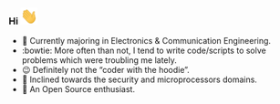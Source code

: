 ### Hi   <img src="https://raw.githubusercontent.com/InvincibleJuggernaut/InvincibleJuggernaut/master/wave.gif" width="30px">



- :telescope: Currently majoring in Electronics & Communication Engineering.
- :bowtie: More often than not, I tend to write code/scripts to solve problems which were troubling me lately.
- :wink: Definitely not the “coder with the hoodie”. 
- :office: Inclined towards the security and microprocessors domains.
- :dancers: An Open Source enthusiast.


